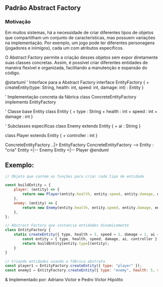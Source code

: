 ## Padrão Abstract Factory
### Motivação
Em muitos sistemas, há a necessidade de criar diferentes tipos de objetos que compartilham um conjunto de características, mas possuem variações na implementação. Por exemplo, um jogo pode ter diferentes personagens (jogadores e inimigos), cada um com atributos específicos.

O Abstract Factory permite a criação desses objetos sem expor diretamente suas classes concretas. Assim, é possível criar diferentes entidades de maneira flexível e organizada, facilitando a manutenção e expansão do código.

@startuml
' Interface para a Abstract Factory
interface EntityFactory {
    + createEntity(type: String, health: int, speed: int, damage: int) : Entity
}

' Implementação concreta da fábrica
class ConcreteEntityFactory implements EntityFactory

' Classe base Entity
class Entity {
    + type : String
    + health : int
    + speed : int
    + damage : int
}

' Subclasses específicas
class Enemy extends Entity {
    + ai : String
}

class Player extends Entity {
    + controller : int
}

ConcreteEntityFactory ..|> EntityFactory
ConcreteEntityFactory --> Entity : "cria"
Entity <|-- Enemy
Entity <|-- Player
@enduml


## Exemplo:
```js
// Objeto que contém as funções para criar cada tipo de entidade

const buildEntity = {
    player: (entity) => {
        return new Player(entity.health, entity.speed, entity.damage, entity.controller);
    },
    enemy: (entity) => {
        return new Enemy(entity.health, entity.speed, entity.damage, entity.ai);
    },
};

// Abstract Factory que instancia entidades dinamicamente
class EntityFactory {
    static createEntity({ type, health = 3, speed = 1, damage = 1, ai = "basic", controller = 1 }) {
        const entity = { type, health, speed, damage, ai, controller };
        return buildEntity[entity.type](entity);
    }
}

// Criando entidades usando a fábrica abstrata
const player1 = EntityFactory.createEntity({ type: "player" });
const enemy1 = EntityFactory.createEntity({ type: "enemy", health: 5, speed: 1, damage: 3, ai: "melee" });
```

& Implementado por: Adriano Victor e Pedro Victor Hipolito